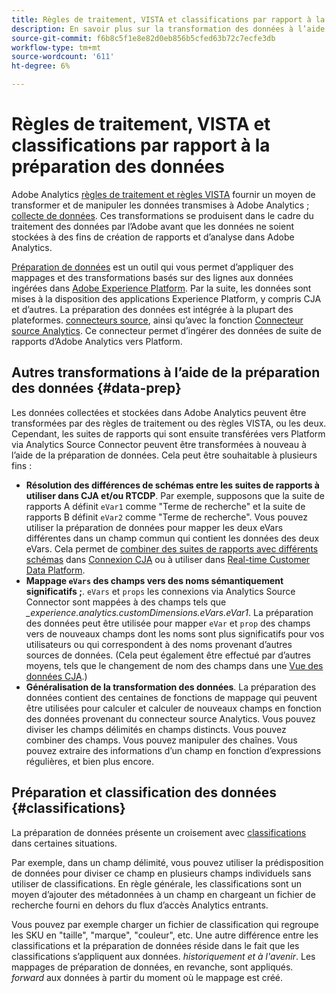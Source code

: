 ```yaml
---
title: Règles de traitement, VISTA et classifications par rapport à la préparation des données pour Analytics Source Connector
description: En savoir plus sur la transformation des données à l’aide de règles de traitement et de VISTA par rapport à l’utilisation de la préparation des données
source-git-commit: f6b8c5f1e8e82d0eb856b5cfed63b72c7ecfe3db
workflow-type: tm+mt
source-wordcount: '611'
ht-degree: 6%

---
```



# Règles de traitement, VISTA et classifications par rapport à la préparation des données

Adobe Analytics [règles de traitement et règles VISTA](https://experienceleague.adobe.com/docs/analytics/admin/admin-tools/processing-rules/processing-rules-configuration/processing-rule-order.html?lang=en) fournir un moyen de transformer et de manipuler les données transmises à Adobe Analytics ; [collecte de données](https://experienceleague.adobe.com/docs/analytics/analyze/reports-analytics/reporting-interface/overview-data-collection.html?lang=en). Ces transformations se produisent dans le cadre du traitement des données par l’Adobe avant que les données ne soient stockées à des fins de création de rapports et d’analyse dans Adobe Analytics.

[Préparation de données](https://experienceleague.adobe.com/docs/experience-platform/data-prep/home.html?lang=fr) est un outil qui vous permet d’appliquer des mappages et des transformations basés sur des lignes aux données ingérées dans [Adobe Experience Platform](https://experienceleague.adobe.com/docs/experience-platform.html?lang=en). Par la suite, les données sont mises à la disposition des applications Experience Platform, y compris CJA et d’autres. La préparation des données est intégrée à la plupart des plateformes. [connecteurs source](https://experienceleague.adobe.com/docs/experience-platform/sources/home.html?lang=en), ainsi qu’avec la fonction [Connecteur source Analytics](https://experienceleague.adobe.com/docs/experience-platform/sources/ui-tutorials/create/adobe-applications/analytics.html?lang=fr). Ce connecteur permet d’ingérer des données de suite de rapports d’Adobe Analytics vers Platform.

## Autres transformations à l’aide de la préparation des données {#data-prep}

Les données collectées et stockées dans Adobe Analytics peuvent être transformées par des règles de traitement ou des règles VISTA, ou les deux. Cependant, les suites de rapports qui sont ensuite transférées vers Platform via Analytics Source Connector peuvent être transformées à nouveau à l’aide de la préparation de données. Cela peut être souhaitable à plusieurs fins :

* **Résolution des différences de schémas entre les suites de rapports à utiliser dans CJA et/ou RTCDP**. Par exemple, supposons que la suite de rapports A définit `eVar1` comme &quot;Terme de recherche&quot; et la suite de rapports B définit `eVar2` comme &quot;Terme de recherche&quot;. Vous pouvez utiliser la préparation de données pour mapper les deux eVars différentes dans un champ commun qui contient les données des deux eVars. Cela permet de [combiner des suites de rapports avec différents schémas](https://experienceleague.adobe.com/docs/analytics-platform/using/cja-usecases/combine-report-suites.html?lang=en) dans [Connexion CJA](/help/connections/overview.md) ou à utiliser dans [Real-time Customer Data Platform](https://experienceleague.adobe.com/docs/platform-learn/tutorials/application-services/rtcdp/understanding-the-real-time-customer-data-platform.html?lang=fr).
* **Mappage `eVars` des champs vers des noms sémantiquement significatifs ;**. `eVars` et `props` les connexions via Analytics Source Connector sont mappées à des champs tels que _\_experience.analytics.customDimensions.eVars.eVar1_. La préparation des données peut être utilisée pour mapper `eVar` et `prop` des champs vers de nouveaux champs dont les noms sont plus significatifs pour vos utilisateurs ou qui correspondent à des noms provenant d’autres sources de données. (Cela peut également être effectué par d’autres moyens, tels que le changement de nom des champs dans une [Vue des données CJA](/help/data-views/create-dataview.md).)
* **Généralisation de la transformation des données**. La préparation des données contient des centaines de fonctions de mappage qui peuvent être utilisées pour calculer et calculer de nouveaux champs en fonction des données provenant du connecteur source Analytics. Vous pouvez diviser les champs délimités en champs distincts. Vous pouvez combiner des champs. Vous pouvez manipuler des chaînes. Vous pouvez extraire des informations d’un champ en fonction d’expressions régulières, et bien plus encore.

## Préparation et classification des données {#classifications}

La préparation de données présente un croisement avec [classifications](https://experienceleague.adobe.com/docs/analytics/components/classifications/c-classifications.html?lang=fr) dans certaines situations.

Par exemple, dans un champ délimité, vous pouvez utiliser la prédisposition de données pour diviser ce champ en plusieurs champs individuels sans utiliser de classifications. En règle générale, les classifications sont un moyen d’ajouter des métadonnées à un champ en chargeant un fichier de recherche fourni en dehors du flux d’accès Analytics entrants.

Vous pouvez par exemple charger un fichier de classification qui regroupe les SKU en &quot;taille&quot;, &quot;marque&quot;, &quot;couleur&quot;, etc. Une autre différence entre les classifications et la préparation de données réside dans le fait que les classifications s’appliquent aux données. _historiquement et à l&#39;avenir_. Les mappages de préparation de données, en revanche, sont appliqués. _forward_ aux données à partir du moment où le mappage est créé.

